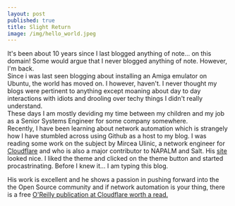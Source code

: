 ```yaml
---
layout: post
published: true
title: Slight Return
image: /img/hello_world.jpeg
---
```

It's been about 10 years since I last blogged anything of note... on this domain! Some would argue that I never blogged anything of note. However, I'm back.  
Since i was last seen blogging about installing an Amiga emulator on Ubuntu, the world has moved on. I however, haven't. I never thought my blogs were pertinent to anything except moaning about day to day interactions with idiots and drooling over techy things I didn't really understand.  
These days I am mostly deviding my time between my children and my job as a Senior Systems Engineer for some company somewhere.  
Recently, I have been learning about network automation which is strangely how I have stumbled across using Github as a host to my blog. I was reading some work on the subject by Mircea Ulinic, a network engineer for [Cloudflare](https://www.cloudflare.com) and who is also a major contributor to NAPALM and Salt. His [site](https://mirceaulinic.net) looked nice. I liked the theme and clicked on the theme button and started procastrinating. Before I knew it... I am typing this blog.  

His work is excellent and he shows a passion in pushing forward into the the Open Source community and if network automation is your thing, there is a free [O'Reilly publication at Cloudflare worth a read.](https://www.cloudflare.com/network-automation-at-scale-ebook)
